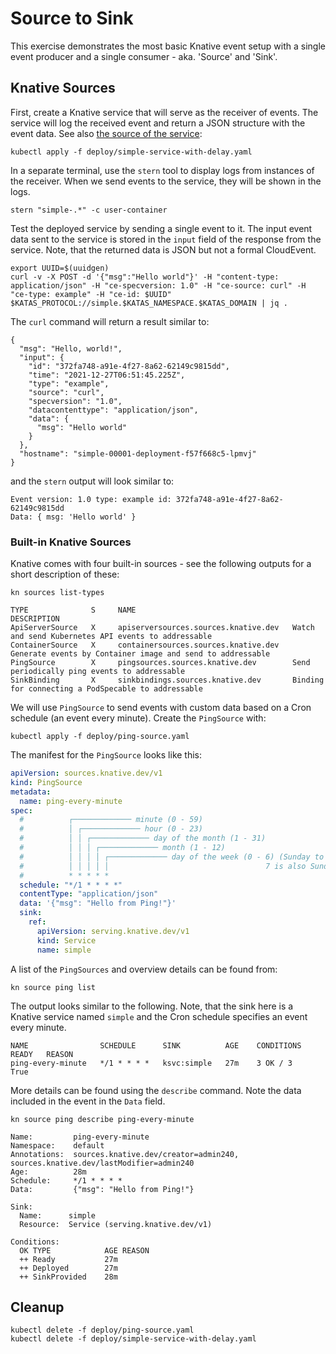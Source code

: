 [//]: # (Copyright, Michael Vittrup Larsen)
[//]: # (Origin: https://github.com/MichaelVL/knative-katas)
[//]: # (Tags: #knative-eventing #source #sink #pingsource)

# Source to Sink

This exercise demonstrates the most basic Knative event setup with a single event producer and a
single consumer - aka. 'Source' and 'Sink'.

## Knative Sources

First, create a Knative service that will serve as the receiver of events. The
service will log the received event and return a JSON structure with the event
data. See also [the source of the service](src/simple/src/index.js):

```console
kubectl apply -f deploy/simple-service-with-delay.yaml
```

In a separate terminal, use the `stern` tool to display logs from instances of
the receiver. When we send events to the service, they will be shown in the
logs.

```console
stern "simple-.*" -c user-container
```

Test the deployed service by sending a single event to it. The input event data
sent to the service is stored in the `input` field of the response from the
service. Note, that the returned data is JSON but not a formal CloudEvent.

```console
export UUID=$(uuidgen)
curl -v -X POST -d '{"msg":"Hello world"}' -H "content-type: application/json" -H "ce-specversion: 1.0" -H "ce-source: curl" -H "ce-type: example" -H "ce-id: $UUID" $KATAS_PROTOCOL://simple.$KATAS_NAMESPACE.$KATAS_DOMAIN | jq .
```

The `curl` command will return a result similar to:

```
{
  "msg": "Hello, world!",
  "input": {
    "id": "372fa748-a91e-4f27-8a62-62149c9815dd",
    "time": "2021-12-27T06:51:45.225Z",
    "type": "example",
    "source": "curl",
    "specversion": "1.0",
    "datacontenttype": "application/json",
    "data": {
      "msg": "Hello world"
    }
  },
  "hostname": "simple-00001-deployment-f57f668c5-lpmvj"
}
```

and the `stern` output will look similar to:

```
Event version: 1.0 type: example id: 372fa748-a91e-4f27-8a62-62149c9815dd
Data: { msg: 'Hello world' }
```

### Built-in Knative Sources

Knative comes with four built-in sources - see the following outputs for a short description of these:

```console
kn sources list-types
```

```
TYPE              S     NAME                                   DESCRIPTION
ApiServerSource   X     apiserversources.sources.knative.dev   Watch and send Kubernetes API events to addressable
ContainerSource   X     containersources.sources.knative.dev   Generate events by Container image and send to addressable
PingSource        X     pingsources.sources.knative.dev        Send periodically ping events to addressable
SinkBinding       X     sinkbindings.sources.knative.dev       Binding for connecting a PodSpecable to addressable
```

We will use `PingSource` to send events with custom data based on a Cron
schedule (an event every minute). Create the `PingSource` with:

```console
kubectl apply -f deploy/ping-source.yaml
```

The manifest for the `PingSource` looks like this:

```yaml
apiVersion: sources.knative.dev/v1
kind: PingSource
metadata:
  name: ping-every-minute
spec:
  #          ┌───────────── minute (0 - 59)
  #          │ ┌───────────── hour (0 - 23)
  #          │ │ ┌───────────── day of the month (1 - 31)
  #          │ │ │ ┌───────────── month (1 - 12)
  #          │ │ │ │ ┌───────────── day of the week (0 - 6) (Sunday to Saturday;
  #          │ │ │ │ │                                   7 is also Sunday on some systems)
  #          * * * * *
  schedule: "*/1 * * * *"
  contentType: "application/json"
  data: '{"msg": "Hello from Ping!"}'
  sink:
    ref:
      apiVersion: serving.knative.dev/v1
      kind: Service
      name: simple

```

A list of the `PingSources` and overview details can be found from:

```console
kn source ping list
```

The output looks similar to the following. Note, that the sink here is a Knative
service named `simple` and the Cron schedule specifies an event every minute.

```
NAME                SCHEDULE      SINK          AGE    CONDITIONS   READY   REASON
ping-every-minute   */1 * * * *   ksvc:simple   27m    3 OK / 3     True
```

More details can be found using the `describe` command. Note the data included
in the event in the `Data` field.

```console
kn source ping describe ping-every-minute
```

```
Name:         ping-every-minute
Namespace:    default
Annotations:  sources.knative.dev/creator=admin240, sources.knative.dev/lastModifier=admin240
Age:          28m
Schedule:     */1 * * * *
Data:         {"msg": "Hello from Ping!"}

Sink:        
  Name:      simple
  Resource:  Service (serving.knative.dev/v1)

Conditions:  
  OK TYPE            AGE REASON
  ++ Ready           27m 
  ++ Deployed        27m 
  ++ SinkProvided    28m 
```

## Cleanup

```console
kubectl delete -f deploy/ping-source.yaml
kubectl delete -f deploy/simple-service-with-delay.yaml
```
